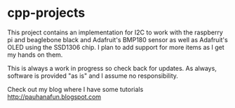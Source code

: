 cpp-projects
============
This project contains an implementation for I2C to work with the raspberry pi and beaglebone black
and Adafruit's BMP180 sensor as well as Adafruit's OLED using the SSD1306 chip. I plan to add
support for more items as I get my hands on them.

This is always a work in progress so check back for updates. As always, software is provided
"as is" and I assume no responsibility.

Check out my blog where I have some tutorials
http://pauhanafun.blogspot.com
